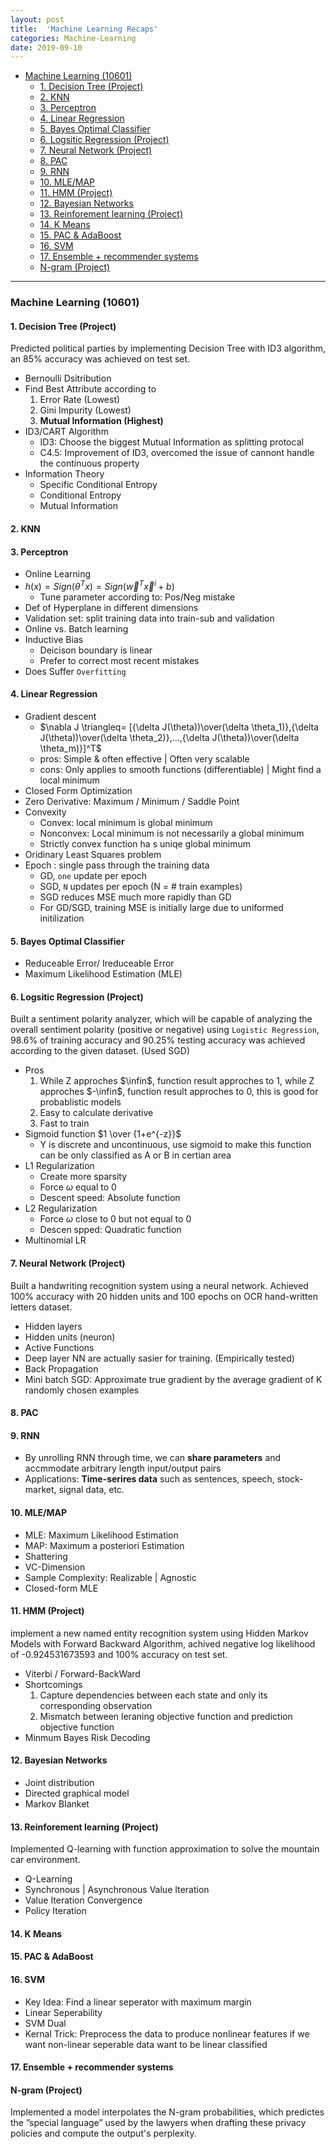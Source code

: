 ```yaml
---
layout: post
title:  'Machine Learning Recaps'
categories: Machine-Learning
date: 2019-09-10
---
```

- [Machine Learning (10601)](#machine-learning-10601)
  - [1. Decision Tree (Project)](#1-decision-tree-project)
  - [2. KNN](#2-knn)
  - [3. Perceptron](#3-perceptron)
  - [4. Linear Regression](#4-linear-regression)
  - [5. Bayes Optimal Classifier](#5-bayes-optimal-classifier)
  - [6. Logsitic Regression (Project)](#6-logsitic-regression-project)
  - [7. Neural Network (Project)](#7-neural-network-project)
  - [8. PAC](#8-pac)
  - [9. RNN](#9-rnn)
  - [10. MLE/MAP](#10-mlemap)
  - [11. HMM (Project)](#11-hmm-project)
  - [12. Bayesian Networks](#12-bayesian-networks)
  - [13. Reinforement learning (Project)](#13-reinforement-learning-project)
  - [14. K Means](#14-k-means)
  - [15. PAC & AdaBoost](#15-pac--adaboost)
  - [16. SVM](#16-svm)
  - [17. Ensemble + recommender systems](#17-ensemble--recommender-systems)
  - [N-gram (Project)](#n-gram-project)


---

### Machine Learning (10601)

#### 1. Decision Tree (Project)

Predicted political parties by implementing Decision Tree with ID3 algorithm, an 85% accuracy was achieved on test set.

- Bernoulli Dsitribution
- Find Best Attribute according to
  1. Error Rate (Lowest)
  2. Gini Impurity (Lowest)
  3. **Mutual Information (Highest)**
- ID3/CART Algorithm
  - ID3: Choose the biggest Mutual Information as splitting protocal
  - C4.5: Improvement of ID3, overcomed the issue of cannont handle the continuous property
- Information Theory
  - Specific Conditional Entropy
  - Conditional Entropy
  - Mutual Information

#### 2. KNN

#### 3. Perceptron

- Online Learning
- $h(x)=Sign(\theta^T x)=Sign(\vec w^T \vec x^i +b)$
  - Tune parameter according to: Pos/Neg mistake
- Def of Hyperplane in different dimensions
- Validation set: split training data into train-sub and validation
- Online vs. Batch learning
- Inductive Bias
  - Deicison boundary is linear
  - Prefer to correct most recent mistakes
- Does Suffer `Overfitting`

#### 4. Linear Regression

- Gradient descent
  - $\nabla J \triangleq= [{\delta J(\theta))\over(\delta \theta_1)},{\delta J(\theta))\over(\delta \theta_2)},...,{\delta J(\theta))\over(\delta \theta_m)}]^T$
  - pros: Simple & often effective | Often very scalable
  - cons: Only applies to smooth functions (differentiable) | Might find a local minimum
- Closed Form Optimization
- Zero Derivative: Maximum / Minimum / Saddle Point
- Convexity
  - Convex: local minimum is global minimum
  - Nonconvex: Local minimum is not necessarily a global minimum
  - Strictly convex function ha s uniqe global minimum
- Oridinary Least Squares problem
- Epoch : single pass through the training data
  - GD, `one` update per epoch
  - SGD, `N` updates per epoch (N = # train examples)
  - SGD reduces MSE much more rapidly than GD
  - For GD/SGD, training MSE is initially large due to uniformed initilization

#### 5. Bayes Optimal Classifier

- Reduceable Error/ Ireduceable Error
- Maximum Likelihood Estimation (MLE)

#### 6. Logsitic Regression (Project)

Built a sentiment polarity analyzer, which will be capable of analyzing the overall sentiment polarity (positive or negative) using `Logistic Regression`, 98.6% of training accuracy and 90.25% testing accuracy was achieved according to the given dataset. (Used SGD)

- Pros
  1. While Z approches $\infin$, function result approches to 1, while Z approches $-\infin$, function result approches to 0, this is good for probablistic models
  2. Easy to calculate derivative
  3. Fast to train
- Sigmoid function $1 \over {1+e^{-z}}$
  - Y is discrete and uncontinuous, use sigmoid to make this function can be only classified as A or B in certian area
- L1 Regularization
  - Create more sparsity
  - Force $\omega$ equal to 0
  - Descent speed: Absolute function
- L2 Regularization
  - Force $\omega$ close to 0 but not equal to 0
  - Descen spped: Quadratic function
- Multinomial LR

#### 7. Neural Network (Project)

Built a handwriting recognition system using a neural network. Achieved 100% accuracy with 20 hidden units and 100 epochs on OCR hand-written letters dataset.

- Hidden layers
- Hidden units (neuron)
- Active Functions
- Deep layer NN are actually sasier for training. (Empirically tested)
- Back Propagation
- Mini batch SGD: Approximate true gradient by the average gradient of K randomly chosen examples

#### 8. PAC 

#### 9. RNN

- By unrolling RNN through time, we can **share parameters** and accmmodate arbitrary length input/output pairs
- Applications: **Time-serires data** such as sentences, speech, stock-market, signal data, etc.

#### 10. MLE/MAP

- MLE: Maximum Likelihood Estimation
- MAP: Maximum a posteriori Estimation
- Shattering
- VC-Dimension
- Sample Complexity: Realizable | Agnostic
- Closed-form MLE

#### 11. HMM (Project)

implement a new named entity recognition system using Hidden Markov Models with Forward Backward Algorithm, achived negative log likelihood of -0.924531673593 and 100% accuracy on test set.

- Viterbi / Forward-BackWard
- Shortcomings
  1. Capture dependencies between each state and only its corresponding observation
  2. Mismatch between leraning objective function and prediction objective function
- Minmum Bayes Risk Decoding

#### 12. Bayesian Networks

- Joint distribution
- Directed graphical model
- Markov Blanket

#### 13. Reinforement learning (Project)

Implemented Q-learning with function approximation to solve the mountain car environment.

- Q-Learning
- Synchronous | Asynchronous Value Iteration
- Value Iteration Convergence
- Policy Iteration

#### 14. K Means

#### 15. PAC & AdaBoost

#### 16. SVM

- Key Idea: Find a linear seperator with maximum margin
- Linear Seperability
- SVM Dual
- Kernal Trick: Preprocess the data to produce nonlinear features if we want non-linear seperable data want to be linear classified

#### 17. Ensemble + recommender systems

#### N-gram (Project)

Implemented a model interpolates the N-gram probabilities, which predictes the ”special language” used by the lawyers when drafting these privacy policies and compute the output's perplexity.
